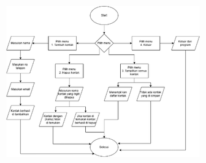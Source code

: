 ![alt text](https://github.com/MUSTARSYID/projekpbtgm/blob/main/ContactManagement.drawio%20(1).png?raw=true)
